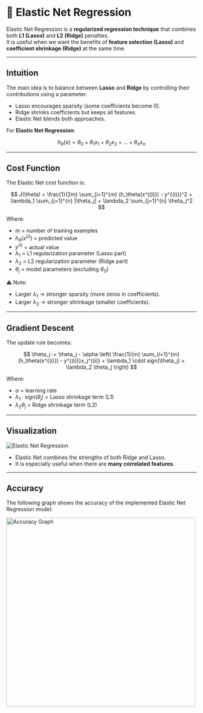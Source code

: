 # 📘 Elastic Net Regression

Elastic Net Regression is a **regularized regression technique** that combines both **L1 (Lasso)** and **L2 (Ridge)** penalties.  
It is useful when we want the benefits of **feature selection (Lasso)** and **coefficient shrinkage (Ridge)** at the same time.  

---

##  Intuition

The main idea is to balance between **Lasso** and **Ridge** by controlling their contributions using a parameter.  
- Lasso encourages sparsity (some coefficients become 0).  
- Ridge shrinks coefficients but keeps all features.  
- Elastic Net blends both approaches.

For **Elastic Net Regression**:

$$
h_\theta(x) = \theta_0 + \theta_1 x_1 + \theta_2 x_2 + ... + \theta_n x_n
$$

---

##  Cost Function

The Elastic Net cost function is:

$$
J(\theta) = \frac{1}{2m} \sum_{i=1}^{m} (h_\theta(x^{(i)}) - y^{(i)})^2 + \lambda_1 \sum_{j=1}^{n} |\theta_j| + \lambda_2 \sum_{j=1}^{n} \theta_j^2
$$

Where:
- $m$ = number of training examples  
- $h_\theta(x^{(i)})$ = predicted value  
- $y^{(i)}$ = actual value  
- $\lambda_1$ = L1 regularization parameter (Lasso part)  
- $\lambda_2$ = L2 regularization parameter (Ridge part)  
- $\theta_j$ = model parameters (excluding $\theta_0$)   

⚠️ Note:  
- Larger $\lambda_1$ → stronger sparsity (more zeros in coefficients).  
- Larger $\lambda_2$ → stronger shrinkage (smaller coefficients).  

---

##  Gradient Descent

The update rule becomes:

$$
\theta_j := \theta_j - \alpha \left( \frac{1}{m} \sum_{i=1}^{m} (h_\theta(x^{(i)}) - y^{(i)})x_j^{(i)} + \lambda_1 \cdot sign(\theta_j) + \lambda_2 \theta_j \right)
$$

Where:  
- $\alpha$ = learning rate  
- $\lambda_1 \cdot sign(\theta_j)$ = Lasso shrinkage term (L1)  
- $\lambda_2 \theta_j$ = Ridge shrinkage term (L2)  

---

##  Visualization

![Elastic Net Regression](https://upload.wikimedia.org/wikipedia/commons/thumb/b/b5/Regularization_penalties.png/640px-Regularization_penalties.png)

- Elastic Net combines the strengths of both Ridge and Lasso.  
- It is especially useful when there are **many correlated features**.  

---

##  Accuracy

The following graph shows the accuracy of the implemented Elastic Net Regression model:

<img src="accuracyElasticNet.png" alt="Accuracy Graph" width="500"/>
